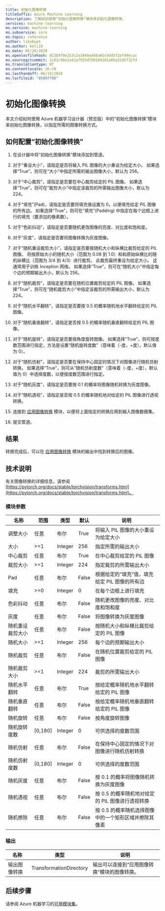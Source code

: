 ```yaml
---
title: 初始化图像转换
titleSuffix: Azure Machine Learning
description: 了解如何使用“初始化图像转换”模块来初始化图像转换。
services: machine-learning
ms.service: machine-learning
ms.subservice: core
ms.topic: reference
author: likebupt
ms.author: keli19
ms.date: 05/26/2020
ms.openlocfilehash: 823b9f0e253c2a3449ad48a6bc9dd5f2ef49ecac
ms.sourcegitcommit: 1c01c98a2a42a7555d756569101a85e3245732fd
ms.translationtype: HT
ms.contentlocale: zh-CN
ms.lasthandoff: 06/19/2020
ms.locfileid: "85097798"
---
```

# <a name="init-image-transformation"></a>初始化图像转换

本文介绍如何使用 Azure 机器学习设计器（预览版）中的“初始化图像转换”模块来初始化图像转换，以指定所需的图像转换方式。

## <a name="how-to-configure-init-image-transformation"></a>如何配置“初始化图像转换”

1.  在设计器中将“初始化图像转换”模块添加到管道。 

2.  对于“重设大小”，请指定是否将输入 PIL 图像的大小重设为给定大小。 如果选择“True”，则可在“大小”中指定所需的输出图像大小，默认为 256。 

3.  对于“中心裁剪”，请指定是否要在中心裁剪给定的 PIL 图像。 如果选择“True”，则可在“裁剪大小”中指定该裁剪的所需输出图像大小，默认为 224。  

4.  对于“填充”(Pad)，请指定是否要将填充值设置为 0，以便填充给定 PIL 图像的所有边。 如果选择“True”，则可在“填充”(Padding) 中指定在每个边框上进行的填充（要添加的像素数）。

5.  对于“色彩抖动”，请指定是否要随机更改图像的亮度、对比度和饱和度。

6.  对于“灰度”，请指定是否要将图像转换为灰度图像。

7.  对于“随机重设裁剪大小”，请指定是否要按随机大小和纵横比裁剪给定的 PIL 图像。 将按原始大小的随机大小（范围为 0.08 到 1.0）和和原始纵横比的随机纵横比（范围为 3/4 到 4/3）进行裁剪。 此裁剪最终重设为给定大小。
    这通常用于训练 Inception 网络。 如果选择“True”，则可在“随机大小”中指定每个边的预期输出大小，默认为 256。

8.  对于“随机裁剪”，请指定是否要在随机位置裁剪给定的 PIL 图像。 如果选择“True”，则可在“随机裁剪大小”中指定该裁剪的所需输出大小，默认为 224。

9.  对于“随机水平翻转”，请指定是否要按 0.5 的概率随机地水平翻转给定的 PIL 图像。

10.  对于“随机垂直翻转”，请指定是否按 0.5 的概率随机垂直翻转给定的 PIL 图像。

11.  对于“随机旋转”，请指定是否要按角度旋转图像。 如果选择“True”，则可按度数范围进行指定，方法是设置“随机旋转度数”（意味着（-度，+度），默认值为 0）。

12.  对于“随机仿射”，请指定是否要在保持中心固定的情况下对图像进行随机仿射转换。 如果选择“True”，则可从“随机仿射度数”（意味着（-度，+度），默认值为 0）中选择度数，以便按度数范围进行指定。

13.  对于“随机灰度”，请指定是否要按 0.1 的概率将图像随机转换为灰度图像。

14.  对于“随机透视”，请指定是否按 0.5 的概率随机地对给定的 PIL 图像进行透视转换。


16.  连接到 [应用图像转换](apply-image-transformation.md) 模块，以便将上面指定的转换应用到输入图像数据集。

17. 提交管道。

## <a name="results"></a>结果

转换完成后，可以在 [应用图像转换](apply-image-transformation.md) 模块的输出中找到转换后的图像。


## <a name="technical-notes"></a>技术说明  

有关图像转换的详细信息，请参阅 [https://pytorch.org/docs/stable/torchvision/transforms.html](https://pytorch.org/docs/stable/torchvision/transforms.html)。

###  <a name="module-parameters"></a>模块参数  

| 名称                    | 范围   | 类型    | 默认 | 说明                              |
| ----------------------- | ------- | ------- | ------- | ---------------------------------------- |
| 调整大小                  | 任意     | 布尔 | True    | 将输入 PIL 图像的大小重设为给定大小 |
| 大小                    | >=1     | Integer | 256     | 指定所需的输出大小          |
| 中心裁剪             | 任意     | 布尔 | True    | 在中心裁剪给定的 PIL 图像  |
| 裁剪大小               | >=1     | Integer | 224     | 指定裁剪的所需输出大小 |
| Pad                     | 任意     | 布尔 | False   | 根据给定的“填充”值，填充给定 PIL 图像的所有边 |
| 填充                 | >=0     | Integer | 0       | 在每个边框上进行填充                   |
| 色彩抖动            | 任意     | 布尔 | False   | 随机更改图像的亮度、对比度和饱和度 |
| 灰度               | 任意     | 布尔 | False   | 将图像转换为灰度图像               |
| 随机重设裁剪大小     | 任意     | 布尔 | False   | 按随机大小和纵横比裁剪给定的 PIL 图像 |
| 随机大小             | >=1     | Integer | 256     | 每个边的预期输出大小        |
| 随机裁剪             | 任意     | 布尔 | False   | 在随机位置裁剪给定的 PIL 图像 |
| 随机裁剪大小        | >=1     | Integer | 224     | 裁剪的所需输出大小          |
| 随机水平翻转  | 任意     | 布尔 | True    | 按给定概率随机地水平翻转给定的 PIL 图像 |
| 随机垂直翻转    | 任意     | 布尔 | False   | 按给定概率随机地垂直翻转给定的 PIL 图像 |
| 随机旋转         | 任意     | 布尔 | False   | 按角度旋转图像                |
| 随机旋转度数 | [0,180] | Integer | 0       | 可供选择的度数范围          |
| 随机仿射           | 任意     | 布尔 | False   | 在保持中心固定的情况下对图像进行随机仿射转换 |
| 随机仿射度数   | [0,180] | Integer | 0       | 可供选择的度数范围          |
| 随机灰度        | 任意     | 布尔 | False   | 按 0.1 的概率将图像随机转换为灰度图像 |
| 随机透视      | 任意     | 布尔 | False   | 按 0.5 的概率随机地对给定的 PIL 图像进行透视转换 |
| 随机擦除          | 任意     | 布尔 | False   | 按 0.5 的概率随机选择图像中的一个矩形区域并擦除其像素 |

###  <a name="output"></a>输出  

| 名称                        | 类型                    | 说明                              |
| --------------------------- | ----------------------- | ---------------------------------------- |
| 输出图像转换 | TransformationDirectory | 输出可以连接到“应用图像转换”模块的图像转换。 |

## <a name="next-steps"></a>后续步骤

请参阅 Azure 机器学习的[可用模块集](module-reference.md)。 